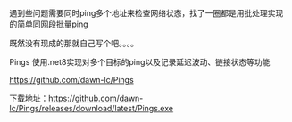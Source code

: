 遇到些问题需要同时ping多个地址来检查网络状态，找了一圈都是用批处理实现的简单同网段批量ping

既然没有现成的那就自己写个吧。。。。

Pings 使用.net8实现对多个目标的ping以及记录延迟波动、链接状态等功能

https://github.com/dawn-lc/Pings

下载地址：https://github.com/dawn-lc/Pings/releases/download/latest/Pings.exe
